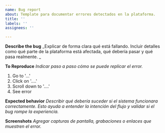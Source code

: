 ```yaml
---
name: Bug report
about: Template para documentar errores detectados en la plataforma.
title: ''
labels: ''
assignees: ''

---
```


**Describe the bug**
_Explicar de forma clara qué está fallando. Incluir detalles como qué parte de la plataforma está afectada, qué debería pasar y qué pasa realmente. _

**To Reproduce**
_Indicar paso a paso cómo se puede replicar el error._

1. Go to '...'
2. Click on '....'
3. Scroll down to '....'
4. See error

**Expected behavior**
_Describir qué debería suceder si el sistema funcionara correctamente. Esto ayuda a entender la intención del flujo y validar si el bug rompe la experiencia._

**Screenshots**
_Agregar capturas de pantalla, grabaciones o enlaces que muestren el error._
